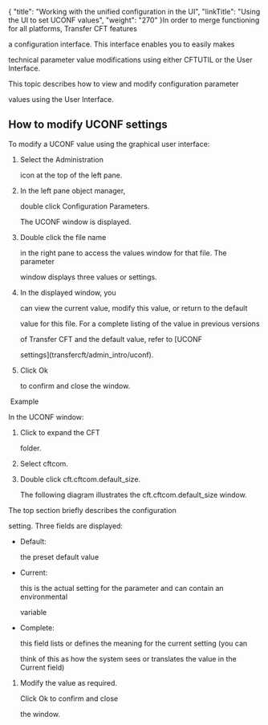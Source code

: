 {
    "title": "Working with the unified configuration in the UI",
    "linkTitle": "Using the UI to set UCONF values",
    "weight": "270"
}In order to merge functioning for all platforms, Transfer CFT features
a configuration interface. This interface enables you to easily makes
technical parameter value modifications using either CFTUTIL or the User Interface.

This topic describes how to view and modify configuration parameter
values using the User Interface.

## How to modify UCONF settings

To modify a UCONF value using the graphical user interface:

1.  Select the Administration
    icon at the top of the left pane.
2.  In the left pane object manager,
    double click Configuration Parameters.
    The UCONF window is displayed.
3.  Double click the file name
    in the right pane to access the values window for that file. The parameter
    window displays three values or settings.
4.  In the displayed window, you
    can view the current value, modify this value, or return to the default
    value for this file. For a complete listing of the value in previous versions
    of Transfer CFT and the default value, refer to [UCONF
    settings](transfercft/admin_intro/uconf).
5.  Click Ok
    to confirm and close the window.

 Example

In the UCONF window:

1.  Click to expand the CFT
    folder.
2.  Select cftcom.
3.  Double click cft.cftcom.default\_size.
    The following diagram illustrates the cft.cftcom.default\_size window.

The top section briefly describes the configuration
setting. Three fields are displayed:

-   Default:
    the preset default value
-   Current:
    this is the actual setting for the parameter and can contain an environmental
    variable
-   Complete:
    this field lists or defines the meaning for the current setting (you can
    think of this as how the system sees or translates the value in the Current field)

1.  Modify the value as required.
    Click Ok to confirm and close
    the window.

 

 

